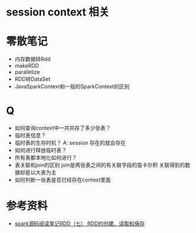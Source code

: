 # session context 相关
# 零散笔记
+ 内存数据转Rdd
+ makeRDD
+ parallelize
+ RDD转DataSet
+ JavaSparkContext和一般的SparkContext的区别


# Q
+ 如何查询context中一共共存了多少张表？
+ 临时表信息？
+ 临时表的生存时机？
   A: session 存在的就会存在
+ 如何进行释放临时表？
+ 所有表都本地化如何进行？
+ 表关联和join的区别
   join是两张表之间的有关联字段的笛卡尔积
   关联得到的数据却是以大表为主
+ 如何判断一张表是否已经存在context里面

# 参考资料
+ [spark源码阅读笔记RDD（七） RDD的创建、读取和保存](https://blog.csdn.net/legotime/article/details/51329692)